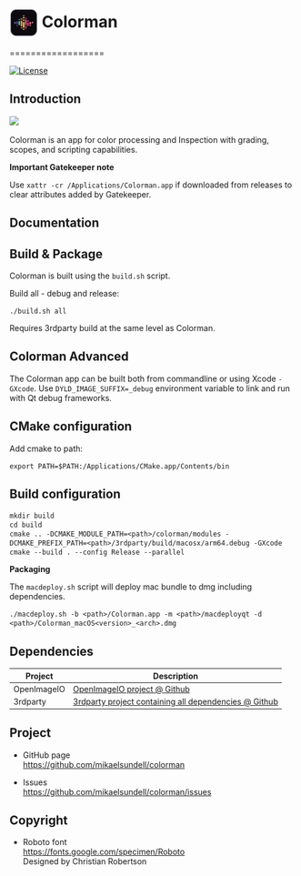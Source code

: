 # <img src="resources/AppIcon.png" valign="middle" alt="Icon" width="50" height="50"> Colorman #
==================

[![License](https://img.shields.io/badge/license-BSD%203--Clause-blue.svg?style=flat-square)](https://github.com/mikaelsundell/logctool/blob/master/README.md)

Introduction
------------

<img src="https://github.com/mikaelsundell/colorman/blob/1230ca62c7c94554b4c59d70b181ba1c5f4302ee/resources/Colorman.png" />

Colorman is an app for color processing and Inspection with grading, scopes, and scripting capabilities.

**Important Gatekeeper note**

Use `xattr -cr /Applications/Colorman.app` if downloaded from releases to clear attributes added by Gatekeeper.

Documentation
-------------

Build & Package
------------------
Colorman is built using the ```build.sh``` script.

Build all - debug and release:
```shell
./build.sh all
```

Requires 3rdparty build at the same level as Colorman.


Colorman Advanced
--------

The Colorman app can be built both from commandline or using Xcode `-GXcode`. Use `DYLD_IMAGE_SUFFIX=_debug` environment variable to link and run with Qt debug frameworks.

## CMake configuration ##

Add cmake to path:

```shell
export PATH=$PATH:/Applications/CMake.app/Contents/bin
```

## Build configuration ##

```shell
mkdir build
cd build
cmake .. -DCMAKE_MODULE_PATH=<path>/colorman/modules -DCMAKE_PREFIX_PATH=<path>/3rdparty/build/macosx/arm64.debug -GXcode
cmake --build . --config Release --parallel
```

**Packaging**

The `macdeploy.sh` script will deploy mac bundle to dmg including dependencies.

```shell
./macdeploy.sh -b <path>/Colorman.app -m <path>/macdeployqt -d <path>/Colorman_macOS<version>_<arch>.dmg
```

Dependencies
-------------

| Project     | Description |
| ----------- | ----------- |
| OpenImageIO | [OpenImageIO project @ Github](https://github.com/OpenImageIO/oiio)
| 3rdparty    | [3rdparty project containing all dependencies @ Github](https://github.com/mikaelsundell/3rdparty)


Project
-------------

* GitHub page   
https://github.com/mikaelsundell/colorman

* Issues   
https://github.com/mikaelsundell/colorman/issues


Copyright
---------

* Roboto font   
https://fonts.google.com/specimen/Roboto   
Designed by Christian Robertson
